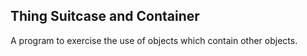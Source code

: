 ## Thing Suitcase and Container

A program to exercise the use of objects which contain other objects.
